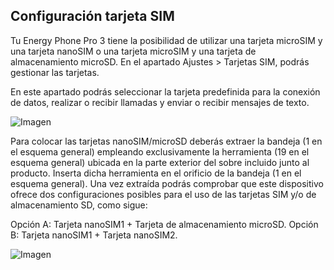 ## Configuración tarjeta SIM

Tu Energy Phone Pro 3 tiene la posibilidad de utilizar una tarjeta microSIM y una tarjeta nanoSIM o una tarjeta microSIM y una tarjeta de almacenamiento microSD. En el apartado Ajustes > Tarjetas SIM, podrás gestionar las tarjetas.

En este apartado podrás seleccionar la tarjeta predefinida para la conexión de datos, realizar o recibir llamadas y enviar o recibir mensajes de texto.

![Imagen](http://static.energysistem.com/images/manuals/42436/58d2ad55dbd2a.jpg)

Para colocar las tarjetas nanoSIM/microSD deberás extraer la bandeja (1 en el esquema general) empleando exclusivamente la herramienta (19 en el esquema general) ubicada en la parte exterior del sobre incluido junto al producto. Inserta dicha herramienta en el orificio de la bandeja (1 en el esquema general). Una vez extraída podrás comprobar que este dispositivo ofrece dos configuraciones posibles para el uso de las tarjetas SIM y/o de almacenamiento SD, como sigue:

Opción A: Tarjeta nanoSIM1 + Tarjeta de almacenamiento microSD. 
Opción B: Tarjeta nanoSIM1 + Tarjeta nanoSIM2.

![Imagen](http://static.energysistem.com/images/manuals/42436/58d3d5e7e9384.jpg)
